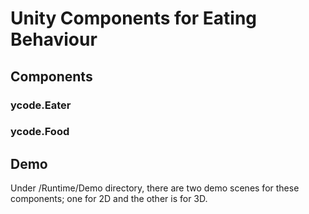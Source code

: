 # Unity Components for Eating Behaviour

## Components

### ycode.Eater

### ycode.Food

## Demo

Under /Runtime/Demo directory, there are two demo scenes for these components; one for 2D and the other is for 3D.
